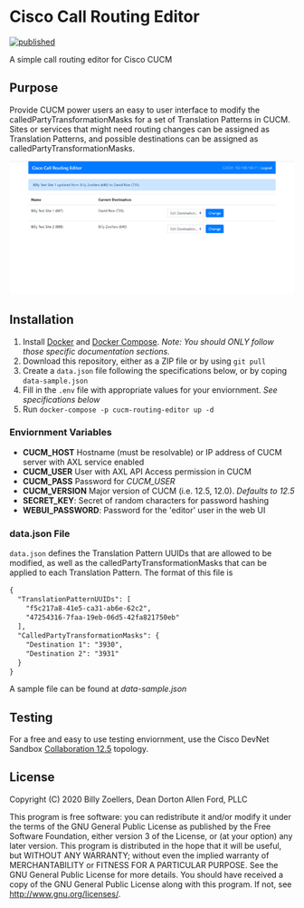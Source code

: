 # Cisco Call Routing Editor
[![published](https://static.production.devnetcloud.com/codeexchange/assets/images/devnet-published.svg)](https://developer.cisco.com/codeexchange/github/repo/deandorton/cucm-call-routing-editor)

A simple call routing editor for Cisco CUCM

## Purpose
Provide CUCM power users an easy to user interface to modify the calledPartyTransformationMasks for a set of Translation Patterns in CUCM. Sites or services that might need routing changes can be assigned as Translation Patterns, and possible destinations can be assigned as calledPartyTransformationMasks.

![Cisco Call Routing Editor web interface](screenshot.png)

## Installation
1. Install [Docker](https://duo.com/docs/dag-linux#install-docker) and [Docker Compose](https://duo.com/docs/dag-linux#install-docker-compose).
*Note: You should ONLY follow those specific documentation sections.*
2. Download this repository, either as a ZIP file or by using `git pull`
3. Create a `data.json` file following the specifications below, or by coping `data-sample.json`
4. Fill in the `.env` file with appropriate values for your enviornment. *See specifications below*
5. Run `docker-compose -p cucm-routing-editor up -d`

### Enviornment Variables
- **CUCM_HOST** Hostname (must be resolvable) or IP address of CUCM server with AXL service enabled
- **CUCM_USER** User with AXL API Access permission in CUCM
- **CUCM_PASS** Password for *CUCM_USER*
- **CUCM_VERSION** Major version of CUCM (i.e. 12.5, 12.0). *Defaults to 12.5*
- **SECRET_KEY**: Secret of random characters for password hashing
- **WEBUI_PASSWORD**: Password for the 'editor' user in the web UI

### data.json File
`data.json` defines the Translation Pattern UUIDs that are allowed to be modified, as well as the calledPartyTransformationMasks that can be applied to each Translation Pattern. The format of this file is
```
{
  "TranslationPatternUUIDs": [
    "f5c217a8-41e5-ca31-ab6e-62c2",
    "47254316-7faa-19eb-06d5-42fa821750eb"
  ],
  "CalledPartyTransformationMasks": {
    "Destination 1": "3930",
    "Destination 2": "3931"
  }
}
```
A sample file can be found at *data-sample.json*

## Testing
For a free and easy to use testing enviornment, use the Cisco DevNet Sandbox [Collaboration 12.5](https://devnetsandbox.cisco.com/RM/Diagram/Index/803ec3d3-ab55-4c59-99d0-d3a4dd4233eb?diagramType=Topology) topology.

## License
Copyright (C) 2020  Billy Zoellers, Dean Dorton Allen Ford, PLLC

This program is free software: you can redistribute it and/or modify it under the terms of the GNU General Public License 
as published by the Free Software Foundation, either version 3 of the License, or (at your option) any later version.
This program is distributed in the hope that it will be useful, but WITHOUT ANY WARRANTY; without even the implied warranty 
of MERCHANTABILITY or FITNESS FOR A PARTICULAR PURPOSE.  See the GNU General Public License for more details.
You should have received a copy of the GNU General Public License along with this program.
If not, see <http://www.gnu.org/licenses/>.